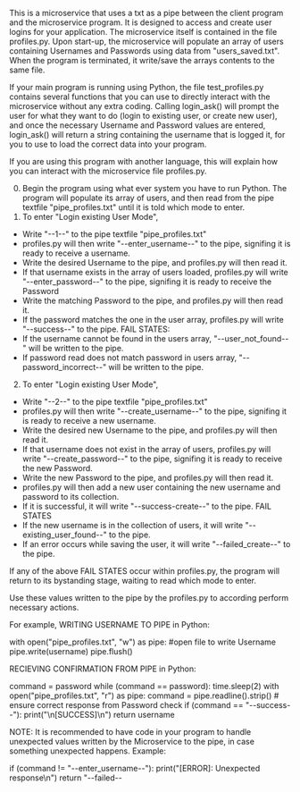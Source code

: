 This is a microservice that uses a txt as a pipe between the client program and the microservice program. It is designed to access and create user logins for your application. The microservice itself is contained in the file profiles.py. Upon start-up, the microservice will populate an array of users containing Usernames and Passwords using data from "users_saved.txt". When the program is terminated, it write/save the arrays contents to the same file.

If your main program is running using Python, the file test_profiles.py contains several functions that you can use to directly interact with the microservice without any extra coding. Calling login_ask() will prompt the user for what they want to do (login to existing user, or create new user), and once the necessary Username and Password values are entered, login_ask() will return a string containing the username that is logged it, for you to use to load the correct data into your program.

If you are using this program with another language, this will explain how you can interact with the microservice file profiles.py. 


0. Begin the program using what ever system you have to run Python. The program will populate its array of users, and then read from the pipe textfile "pipe_profiles.txt" until it is told which mode to enter.
1. To enter "Login existing User Mode",
- Write "--1--" to the pipe textfile "pipe_profiles.txt"
- profiles.py will then write "--enter_username--" to the pipe, signifing it is ready to receive a username.
- Write the desired Username to the pipe, and profiles.py will then read it. 
- If that username exists in the array of users loaded, profiles.py will write "--enter_password--" to the pipe, signifing it is ready to receive the Password
- Write the matching Password to the pipe, and profiles.py will then read it.
- If the password matches the one in the user array, profiles.py will write "--success--"
to the pipe.
FAIL STATES:
- If the username cannot be found in the users array, "--user_not_found--" will be written to the pipe.
- If password read does not match password in users array, "--password_incorrect--" will be written to the pipe.

2. To enter "Login existing User Mode",
- Write "--2--" to the pipe textfile "pipe_profiles.txt"
- profiles.py will then write "--create_username--" to the pipe, signifing it is ready to receive a new username.
- Write the desired new Username to the pipe, and profiles.py will then read it.
- If that username does not exist in the array of users, profiles.py will write "--create_password--" to the pipe, signifing it is ready to receive the new Password.
- Write the new Password to the pipe, and profiles.py will then read it.
- profiles.py will then add a new user containing the new username and password to its collection.
- If it is successful, it will write "--success-create--" to the pipe.
FAIL STATES
- If the new username is in the collection of users, it will write "--existing_user_found--" to the pipe.
- If an error occurs while saving the user, it will write "--failed_create--" to the pipe.

If any of the above FAIL STATES occur within profiles.py, the program will return to its bystanding stage, waiting to read which mode to enter.

Use these values written to the pipe by the profiles.py to according perform necessary actions.

For example, 
WRITING USERNAME TO PIPE in Python:

  with open("pipe_profiles.txt", "w") as pipe: #open file to write Username
    pipe.write(username)
    pipe.flush()

RECIEVING CONFIRMATION FROM PIPE in Python:

  command = password
  while (command == password):
    time.sleep(2)
    with open("pipe_profiles.txt", "r") as pipe: 
      command = pipe.readline().strip()
    # ensure correct response from Password check
    if (command == "--success--"):
      print("\n[SUCCESS]\n")
      return username

NOTE: It is recommended to have code in your program to handle unexpected values written by the Microservice to the pipe, in case something unexpected happens.
Example:

  if (command != "--enter_username--"):
    print("[ERROR]: Unexpected response\n")
    return "--failed--
